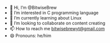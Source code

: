 - 👋 Hi, I’m @BitwiseBrew
- 👀 I’m interested in C programming language
- 🌱 I’m currently learning about Linux
- 💞️ I’m looking to collaborate on content creating
- 📫 How to reach me bitwisebrewyt@gmail.com
- 😄 Pronouns: he/him


<!---
BitwiseBrew/BitwiseBrew is a ✨ special ✨ repository because its `README.md` (this file) appears on your GitHub profile.
You can click the Preview link to take a look at your changes.
--->
